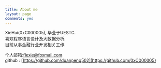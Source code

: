 ```yaml
---
title: About me
layout: page
comments: yes
---
```

  
XieHui(0xC000005), 毕业于UESTC.      
喜欢程序语言设计及大数据分析.      
目前从事金融行业开发相关工作.      

个人邮箱:flexie@foxmail.com     
github : [https://github.com/duanpeng502](https://github.com/0xC000005)      